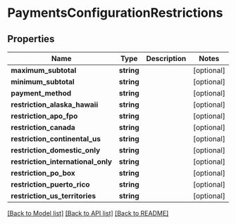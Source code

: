 # PaymentsConfigurationRestrictions

## Properties
Name | Type | Description | Notes
------------ | ------------- | ------------- | -------------
**maximum_subtotal** | **string** |  | [optional] 
**minimum_subtotal** | **string** |  | [optional] 
**payment_method** | **string** |  | [optional] 
**restriction_alaska_hawaii** | **string** |  | [optional] 
**restriction_apo_fpo** | **string** |  | [optional] 
**restriction_canada** | **string** |  | [optional] 
**restriction_continental_us** | **string** |  | [optional] 
**restriction_domestic_only** | **string** |  | [optional] 
**restriction_international_only** | **string** |  | [optional] 
**restriction_po_box** | **string** |  | [optional] 
**restriction_puerto_rico** | **string** |  | [optional] 
**restriction_us_territories** | **string** |  | [optional] 

[[Back to Model list]](../README.md#documentation-for-models) [[Back to API list]](../README.md#documentation-for-api-endpoints) [[Back to README]](../README.md)


